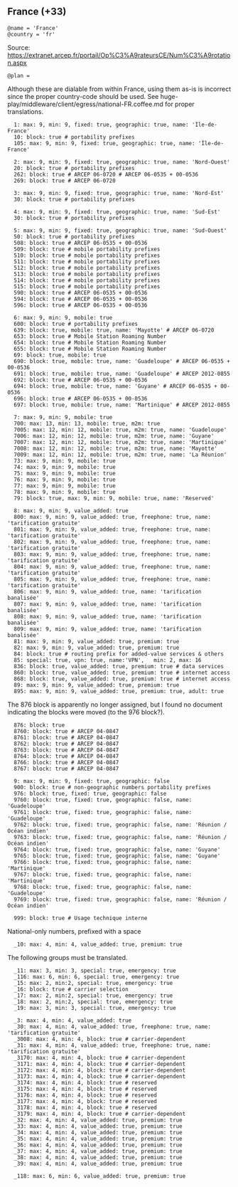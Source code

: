 France (+33)
------------

    @name = 'France'
    @country = 'fr'

Source: https://extranet.arcep.fr/portail/Op%C3%A9rateursCE/Num%C3%A9rotation.aspx

    @plan =

Although these are dialable from within France, using them as-is is incorrect since the proper country-code should be used.
See huge-play/middleware/client/egress/national-FR.coffee.md for proper translations.

      1: max: 9, min: 9, fixed: true, geographic: true, name: 'Île-de-France'
      10: block: true # portability prefixes
      105: max: 9, min: 9, fixed: true, geographic: true, name: 'Île-de-France'

      2: max: 9, min: 9, fixed: true, geographic: true, name: 'Nord-Ouest'
      20: block: true # portability prefixes
      262: block: true # ARCEP 06-0720 # ARCEP 06-0535 + 00-0536
      269: block: true # ARCEP 06-0720

      3: max: 9, min: 9, fixed: true, geographic: true, name: 'Nord-Est'
      30: block: true # portability prefixes

      4: max: 9, min: 9, fixed: true, geographic: true, name: 'Sud-Est'
      30: block: true # portability prefixes

      5: max: 9, min: 9, fixed: true, geographic: true, name: 'Sud-Ouest'
      50: block: true # portability prefixes
      508: block: true # ARCEP 06-0535 + 00-0536
      509: block: true # mobile portability prefixes
      510: block: true # mobile portability prefixes
      511: block: true # mobile portability prefixes
      512: block: true # mobile portability prefixes
      513: block: true # mobile portability prefixes
      514: block: true # mobile portability prefixes
      515: block: true # mobile portability prefixes
      590: block: true # ARCEP 06-0535 + 00-0536
      594: block: true # ARCEP 06-0535 + 00-0536
      596: block: true # ARCEP 06-0535 + 00-0536

      6: max: 9, min: 9, mobile: true
      600: block: true # portability prefixes
      639: block: true, mobile: true, name: 'Mayotte' # ARCEP 06-0720
      653: block: true # Mobile Station Roaming Number
      654: block: true # Mobile Station Roaming Number
      655: block: true # Mobile Station Roaming Number
      69: block: true, mobile: true
      690: block: true, mobile: true, name: 'Guadeloupe' # ARCEP 06-0535 + 00-0536
      691: block: true, mobile: true, name: 'Guadeloupe' # ARCEP 2012-0855
      692: block: true # ARCEP 06-0535 + 00-0536
      694: block: true, mobile: true, name: 'Guyane' # ARCEP 06-0535 + 00-0536
      696: block: true # ARCEP 06-0535 + 00-0536
      697: block: true, mobile: true, name: 'Martinique' # ARCEP 2012-0855

      7: max: 9, min: 9, mobile: true
      700: max: 13, min: 13, mobile: true, m2m: true
      7005: max: 12, min: 12, mobile: true, m2m: true, name: 'Guadeloupe'
      7006: max: 12, min: 12, mobile: true, m2m: true, name: 'Guyane'
      7007: max: 12, min: 12, mobile: true, m2m: true, name: 'Martinique'
      7008: max: 12, min: 12, mobile: true, m2m: true, name: 'Mayotte'
      7009: max: 12, min: 12, mobile: true, m2m: true, name: 'La Réunion'
      73: max: 9, min: 9, mobile: true
      74: max: 9, min: 9, mobile: true
      75: max: 9, min: 9, mobile: true
      76: max: 9, min: 9, mobile: true
      77: max: 9, min: 9, mobile: true
      78: max: 9, min: 9, mobile: true
      79: block: true, max: 9, min: 9, mobile: true, name: 'Reserved'

      8: max: 9, min: 9, value_added: true
      800: max: 9, min: 9, value_added: true, freephone: true, name: 'tarification gratuite'
      801: max: 9, min: 9, value_added: true, freephone: true, name: 'tarification gratuite'
      802: max: 9, min: 9, value_added: true, freephone: true, name: 'tarification gratuite'
      803: max: 9, min: 9, value_added: true, freephone: true, name: 'tarification gratuite'
      804: max: 9, min: 9, value_added: true, freephone: true, name: 'tarification gratuite'
      805: max: 9, min: 9, value_added: true, freephone: true, name: 'tarification gratuite'
      806: max: 9, min: 9, value_added: true, name: 'tarification banalisée'
      807: max: 9, min: 9, value_added: true, name: 'tarification banalisée'
      808: max: 9, min: 9, value_added: true, name: 'tarification banalisée'
      809: max: 9, min: 9, value_added: true, name: 'tarification banalisée'
      81: max: 9, min: 9, value_added: true, premium: true
      82: max: 9, min: 9, value_added: true, premium: true
      84: block: true # routing prefix for added-value services & others
      85: special: true, vpn: true, name:'VPN',   min: 2, max: 16
      836: block: true, value_added: true, premium: true # data services
      860: block: true, value_added: true, premium: true # internet access
      868: block: true, value_added: true, premium: true # internet access
      89: max: 9, min: 9, value_added: true, premium: true
      895: max: 9, min: 9, value_added: true, premium: true, adult: true

The 876 block is apparently no longer assigned, but I found no document indicating the blocks were moved (to the 976 block?).

      876: block: true
      8760: block: true # ARCEP 04-0847
      8761: block: true # ARCEP 04-0847
      8762: block: true # ARCEP 04-0847
      8763: block: true # ARCEP 04-0847
      8764: block: true # ARCEP 04-0847
      8766: block: true # ARCEP 04-0847
      8767: block: true # ARCEP 04-0847

      9: max: 9, min: 9, fixed: true, geographic: false
      900: block: true # non-geographic numbers portability prefixes
      976: block: true, fixed: true, geographic: false
      9760: block: true, fixed: true, geographic: false, name: 'Guadeloupe'
      9761: block: true, fixed: true, geographic: false, name: 'Guadeloupe'
      9762: block: true, fixed: true, geographic: false, name: 'Réunion / Océan indien'
      9763: block: true, fixed: true, geographic: false, name: 'Réunion / Océan indien'
      9764: block: true, fixed: true, geographic: false, name: 'Guyane'
      9765: block: true, fixed: true, geographic: false, name: 'Guyane'
      9766: block: true, fixed: true, geographic: false, name: 'Martinique'
      9767: block: true, fixed: true, geographic: false, name: 'Martinique'
      9768: block: true, fixed: true, geographic: false, name: 'Guadeloupe'
      9769: block: true, fixed: true, geographic: false, name: 'Réunion / Océan indien'

      999: block: true # Usage technique interne

National-only numbers, prefixed with a space

      _10: max: 4, min: 4, value_added: true, premium: true

The following groups must be translated.

      _11: max: 3, min: 3, special: true, emergency: true
      _116: max: 6, min: 6, special: true, emergency: true
      _15: max: 2, min:2, special: true, emergency: true
      _16: block: true # carrier selection
      _17: max: 2, min:2, special: true, emergency: true
      _18: max: 2, min:2, special: true, emergency: true
      _19: max: 3, min: 3, special: true, emergency: true

      _3: max: 4, min: 4, value_added: true
      _30: max: 4, min: 4, value_added: true, freephone: true, name: 'tarification gratuite'
      _3008: max: 4, min: 4, block: true # carrier-dependent
      _31: max: 4, min: 4, value_added: true, freephone: true, name: 'tarification gratuite'
      _3170: max: 4, min: 4, block: true # carrier-dependent
      _3171: max: 4, min: 4, block: true # carrier-dependent
      _3172: max: 4, min: 4, block: true # carrier-dependent
      _3173: max: 4, min: 4, block: true # carrier-dependent
      _3174: max: 4, min: 4, block: true # reserved
      _3175: max: 4, min: 4, block: true # reserved
      _3176: max: 4, min: 4, block: true # reserved
      _3177: max: 4, min: 4, block: true # reserved
      _3178: max: 4, min: 4, block: true # reserved
      _3179: max: 4, min: 4, block: true # carrier-dependent
      _32: max: 4, min: 4, value_added: true, premium: true
      _33: max: 4, min: 4, value_added: true, premium: true
      _34: max: 4, min: 4, value_added: true, premium: true
      _35: max: 4, min: 4, value_added: true, premium: true
      _36: max: 4, min: 4, value_added: true, premium: true
      _37: max: 4, min: 4, value_added: true, premium: true
      _38: max: 4, min: 4, value_added: true, premium: true
      _39: max: 4, min: 4, value_added: true, premium: true

      _118: max: 6, min: 6, value_added: true, premium: true
